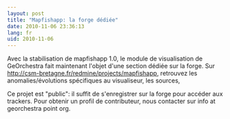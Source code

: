 ```yaml
---
layout: post
title: "Mapfishapp: la forge dédiée"
date: 2010-11-06 23:36:13
lang: fr
uid: 2010-11-06
---
```


<div class="post-content">

<p>Avec la stabilisation de mapfishapp 1.0, le module de visualisation de
GeOrchestra fait maintenant l'objet d'une section dédiée sur la forge. Sur
<a href="http://csm-bretagne.fr/redmine/projects/mapfishapp" hreflang="fr">http://csm-bretagne.fr/redmine/projects/mapfishapp</a>, retrouvez les
anomalies/évolutions spécifiques au visualiseur, les sources,</p>
<p>Ce projet est &quot;public&quot;: il suffit de s'enregistrer sur la forge pour accéder
aux trackers. Pour obtenir un profil de contributeur, nous contacter sur info
at georchestra point org.</p>

</div>